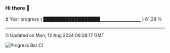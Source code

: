 ### Hi there 👋

⏳ Year progress { ██████████████████▁▁▁▁▁▁▁▁▁▁▁▁ } 61.28 %

---

⏰ Updated on Mon, 12 Aug 2024 06:28:17 GMT

![Progress Bar CI](https://github.com/ZhaoGui/ZhaoGui/workflows/Progress%20Bar%20CI/badge.svg)
